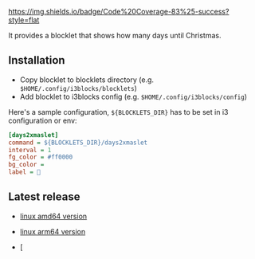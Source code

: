 https://img.shields.io/badge/Code%20Coverage-83%25-success?style=flat

It provides a blocklet that shows how many days until Christmas.

## Installation

* Copy blocklet to blocklets directory (e.g. `$HOME/.config/i3blocks/blocklets`)
* Add blocklet to i3blocks config (e.g. `$HOME/.config/i3blocks/config`)

Here's a sample configuration, `${BLOCKLETS_DIR}` has to be set in i3 configuration or env:
```ini
[days2xmaslet]
command = ${BLOCKLETS_DIR}/days2xmaslet
interval = 1
fg_color = #ff0000
bg_color =
label = 🎄
```


## Latest release



* [linux amd64 version](./days2xmaslet-linux-amd64)

* [linux arm64 version](./days2xmaslet-linux-arm64)

* [
